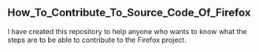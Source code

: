 ## How_To_Contribute_To_Source_Code_Of_Firefox





I have created this repository to help anyone who wants to know what the steps are to be able to contribute to the Firefox project.
